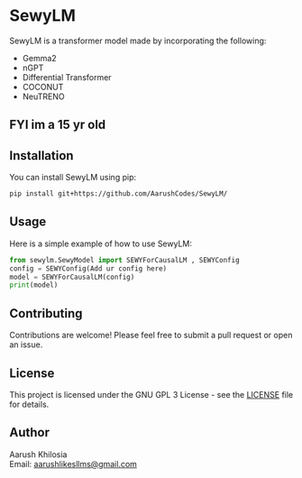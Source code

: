 # SewyLM

SewyLM is a transformer model made by incorporating the following:
- Gemma2
- nGPT
- Differential Transformer
- COCONUT
- NeuTRENO

## FYI im a 15 yr old 

## Installation

You can install SewyLM using pip:

```bash
pip install git+https://github.com/AarushCodes/SewyLM/
```

## Usage

Here is a simple example of how to use SewyLM:

```python
from sewylm.SewyModel import SEWYForCausalLM , SEWYConfig
config = SEWYConfig(Add ur config here)
model = SEWYForCausalLM(config)
print(model)
```

## Contributing

Contributions are welcome! Please feel free to submit a pull request or open an issue.

## License

This project is licensed under the GNU GPL 3 License - see the [LICENSE](LICENSE) file for details.

## Author

Aarush Khilosia  
Email: aarushlikesllms@gmail.com
